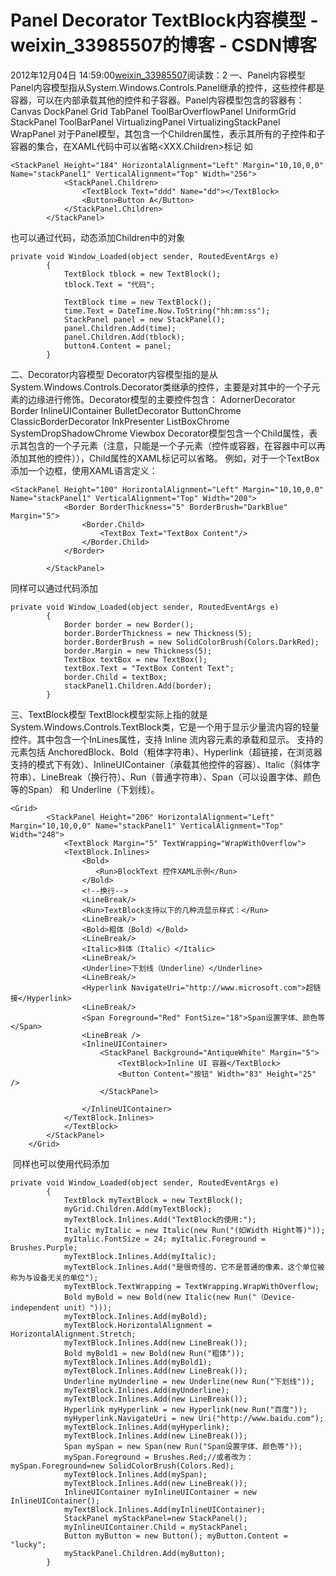 # Panel Decorator TextBlock内容模型 - weixin_33985507的博客 - CSDN博客
2012年12月04日 14:59:00[weixin_33985507](https://me.csdn.net/weixin_33985507)阅读数：2
一、Panel内容模型
Panel内容模型指从System.Windows.Controls.Panel继承的控件，这些控件都是容器，可以在内部承载其他的控件和子容器。Panel内容模型包含的容器有： Canvas DockPanel Grid TabPanel ToolBarOverflowPanel UniformGrid StackPanel ToolBarPanel VirtualizingPanel VirtualizingStackPanel WrapPanel
对于Panel模型，其包含一个Children属性，表示其所有的子控件和子容器的集合，在XAML代码中可以省略<XXX.Children>标记 如
```
<StackPanel Height="184" HorizontalAlignment="Left" Margin="10,10,0,0" Name="stackPanel1" VerticalAlignment="Top" Width="256">
            <StackPanel.Children>
                <TextBlock Text="ddd" Name="dd"></TextBlock>
                <Button>Button A</Button>
            </StackPanel.Children>
        </StackPanel>
```
也可以通过代码，动态添加Children中的对象
```
private void Window_Loaded(object sender, RoutedEventArgs e)
        {
            TextBlock tblock = new TextBlock();
            tblock.Text = "代码";
          
            TextBlock time = new TextBlock();
            time.Text = DateTime.Now.ToString("hh:mm:ss");
            StackPanel panel = new StackPanel();
            panel.Children.Add(time);
            panel.Children.Add(tblock);
            button4.Content = panel;
        }
```
二、Decorator内容模型
Decorator内容模型指的是从System.Windows.Controls.Decorator类继承的控件，主要是对其中的一个子元素的边缘进行修饰。Decorator模型的主要控件包含： AdornerDecorator Border InlineUIContainer BulletDecorator ButtonChrome ClassicBorderDecorator InkPresenter ListBoxChrome SystemDropShadowChrome Viewbox Decorator模型包含一个Child属性，表示其包含的一个子元素（注意，只能是一个子元素（控件或容器，在容器中可以再添加其他的控件）），Child属性的XAML标记可以省略。
例如，对于一个TextBox添加一个边框，使用XAML语言定义：
```
<StackPanel Height="100" HorizontalAlignment="Left" Margin="10,10,0,0" Name="stackPanel1" VerticalAlignment="Top" Width="200">
            <Border BorderThickness="5" BorderBrush="DarkBlue" Margin="5">
                <Border.Child>
                    <TextBox Text="TextBox Content"/>
                </Border.Child>
            </Border>
           
        </StackPanel>
```
同样可以通过代码添加
```
private void Window_Loaded(object sender, RoutedEventArgs e)
        {
            Border border = new Border();
            border.BorderThickness = new Thickness(5);
            border.BorderBrush = new SolidColorBrush(Colors.DarkRed);
            border.Margin = new Thickness(5);
            TextBox textBox = new TextBox();
            textBox.Text = "TextBox Content Text";
            border.Child = textBox;
            stackPanel1.Children.Add(border);
        }
```
三、TextBlock模型
TextBlock模型实际上指的就是System.Windows.Controls.TextBlock类，它是一个用于显示少量流内容的轻量控件。其中包含一个InLines属性，支持 Inline 流内容元素的承载和显示。 支持的元素包括 AnchoredBlock、Bold（粗体字符串）、Hyperlink（超链接，在浏览器支持的模式下有效）、InlineUIContainer（承载其他控件的容器）、Italic（斜体字符串）、LineBreak（换行符）、Run（普通字符串）、Span（可以设置字体、颜色等的Span） 和 Underline（下划线）。
```
<Grid>
        <StackPanel Height="206" HorizontalAlignment="Left" Margin="10,10,0,0" Name="stackPanel1" VerticalAlignment="Top" Width="248">
            <TextBlock Margin="5" TextWrapping="WrapWithOverflow">
            <TextBlock.Inlines>
                <Bold>
                   <Run>BlockText 控件XAML示例</Run>
                </Bold>
                <!--换行-->
                <LineBreak/>
                <Run>TextBlock支持以下的几种流显示样式：</Run>
                <LineBreak/>
                <Bold>粗体（Bold）</Bold>
                <LineBreak/>
                <Italic>斜体（Italic）</Italic>
                <LineBreak/>
                <Underline>下划线（Underline）</Underline> 
                <LineBreak/>
                <Hyperlink NavigateUri="http://www.microsoft.com">超链接</Hyperlink>
                <LineBreak/>
                <Span Foreground="Red" FontSize="18">Span设置字体、颜色等</Span>
                <LineBreak />
                <InlineUIContainer>
                    <StackPanel Background="AntiqueWhite" Margin="5">
                        <TextBlock>Inline UI 容器</TextBlock>
                        <Button Content="按钮" Width="83" Height="25" />
                    </StackPanel>
                    
                </InlineUIContainer>
            </TextBlock.Inlines>
            </TextBlock>
        </StackPanel>
    </Grid>
```
 同样也可以使用代码添加
```
private void Window_Loaded(object sender, RoutedEventArgs e)
        {
            TextBlock myTextBlock = new TextBlock();
            myGrid.Children.Add(myTextBlock); 
            myTextBlock.Inlines.Add("TextBlock的使用:"); 
            Italic myItalic = new Italic(new Run("(如Width Hight等)")); 
            myItalic.FontSize = 24; myItalic.Foreground = Brushes.Purple; 
            myTextBlock.Inlines.Add(myItalic);
            myTextBlock.Inlines.Add("是很奇怪的，它不是普通的像素，这个单位被称为与设备无关的单位"); 
            myTextBlock.TextWrapping = TextWrapping.WrapWithOverflow;
            Bold myBold = new Bold(new Italic(new Run("（Device-independent unit）"))); 
            myTextBlock.Inlines.Add(myBold);
            myTextBlock.HorizontalAlignment = HorizontalAlignment.Stretch; 
            myTextBlock.Inlines.Add(new LineBreak());
            Bold myBold1 = new Bold(new Run("粗体"));
            myTextBlock.Inlines.Add(myBold1); 
            myTextBlock.Inlines.Add(new LineBreak());
            Underline myUnderline = new Underline(new Run("下划线")); 
            myTextBlock.Inlines.Add(myUnderline); 
            myTextBlock.Inlines.Add(new LineBreak()); 
            Hyperlink myHyperlink = new Hyperlink(new Run("百度"));
            myHyperlink.NavigateUri = new Uri("http://www.baidu.com");
            myTextBlock.Inlines.Add(myHyperlink); 
            myTextBlock.Inlines.Add(new LineBreak());
            Span mySpan = new Span(new Run("Span设置字体、颜色等")); 
            mySpan.Foreground = Brushes.Red;//或者改为：mySpan.Foreground=new SolidColorBrush(Colors.Red);
            myTextBlock.Inlines.Add(mySpan); 
            myTextBlock.Inlines.Add(new LineBreak()); 
            InlineUIContainer myInlineUIContainer = new InlineUIContainer(); 
            myTextBlock.Inlines.Add(myInlineUIContainer); 
            StackPanel myStackPanel=new StackPanel();
            myInlineUIContainer.Child = myStackPanel; 
            Button myButton = new Button(); myButton.Content = "lucky";
            myStackPanel.Children.Add(myButton);
        }
```
